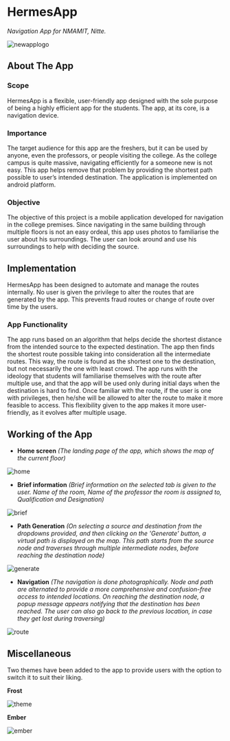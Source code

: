 # HermesApp

_Navigation App for NMAMIT, Nitte._

![newapplogo](https://user-images.githubusercontent.com/49337267/88473030-0e66f200-cf37-11ea-922c-f45ac3419dbc.png)

## About The App

### Scope

HermesApp is a flexible, user-friendly app designed with the sole purpose of being a highly efficient app for the students. The app, at its core, is a navigation device.

### Importance

The target audience for this app are the freshers, but it can be used by anyone, even the professors, or people visiting the college. As the college campus is quite massive, navigating efficiently for a someone new is not easy. This app helps remove that problem by providing the shortest path possible to user’s intended destination. The application is implemented on android platform.

### Objective

The objective of this project is a mobile application developed for navigation in the college premises. Since navigating in the same building through multiple floors is not an easy ordeal, this app uses photos to familiarise the user about his surroundings. The user can look around and use his surroundings to help with deciding the source.


## Implementation

HermesApp has been designed to automate and manage the routes internally. No user is given the privilege to alter the routes that are generated by the app. This prevents fraud routes or change of route over time by the users.

### App Functionality

The app runs based on an algorithm that helps decide the shortest distance from the intended source to the expected destination. The app then finds the shortest route possible taking into consideration all the intermediate routes. This way, the route is found as the shortest one to the destination, but not necessarily the one with least crowd. The app runs with the ideology that students will familiarise themselves with the route after multiple use, and that the app will be used only during initial days when the destination is hard to find.
Once familiar with the route, if the user is one with privileges, then he/she will be allowed to alter the route to make it more feasible to access. This flexibility given to the app makes it more user-friendly, as it evolves after multiple usage.

## Working of the App

* **Home screen** _(The landing page of the app, which shows the map of the current floor)_

![home](https://user-images.githubusercontent.com/49337267/88475695-fa7bba00-cf4f-11ea-8924-864a63622157.png)


* **Brief information** _(Brief information on the selected tab is given to the user. Name of the room, Name of the professor the room is assigned to, Qualification and Designation)_

![brief](https://user-images.githubusercontent.com/49337267/88475709-1da66980-cf50-11ea-81bd-745d2b6615b1.png)


* **Path Generation** _(On selecting a source and destination from the dropdowns provided, and then clicking on the 'Generate' button, a virtual path is displayed on the map. This path starts from the source node and traverses through multiple intermediate nodes, before reaching the destination node)_

![generate](https://user-images.githubusercontent.com/49337267/88475711-2a2ac200-cf50-11ea-9d09-b5a1ba61d413.png)


* **Navigation** _(The navigation is done photographically. Node and path are alternated to provide a more comprehensive and confusion-free access to intended locations. On reaching the destination node, a popup message appears notifying that the destination has been reached. The user can also go back to the previous location, in case they get lost during traversing)_ 

![route](https://user-images.githubusercontent.com/49337267/88475565-c05de880-cf4e-11ea-86a8-07bdbb99c8b9.png)


## Miscellaneous

Two themes have been added to the app to provide users with the option to switch it to suit their liking.

**Frost**

![theme](https://user-images.githubusercontent.com/49337267/88475713-3282fd00-cf50-11ea-929d-1b1674ab8988.png)

**Ember**

![ember](https://user-images.githubusercontent.com/49337267/88475448-8213f980-cf4d-11ea-8402-c0607aee19d0.png)

